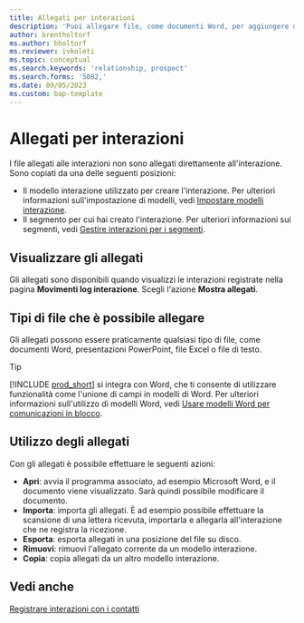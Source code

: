 ```yaml
---
title: Allegati per interazioni
description: 'Puoi allegare file, come documenti Word, per aggiungere dettagli su un''interazione.'
author: brentholtorf
ms.author: bholtorf
ms.reviewer: ivkoleti
ms.topic: conceptual
ms.search.keywords: 'relationship, prospect'
ms.search.forms: '5082,'
ms.date: 09/05/2023
ms.custom: bap-template
---
```

# Allegati per interazioni

I file allegati alle interazioni non sono allegati direttamente all'interazione. Sono copiati da una delle seguenti posizioni:

* Il modello interazione utilizzato per creare l'interazione. Per ulteriori informazioni sull'impostazione di modelli, vedi [Impostare modelli interazione](marketing-interactions.md#set-up-interaction-templates).
* Il segmento per cui hai creato l'interazione. Per ulteriori informazioni sui segmenti, vedi [Gestire interazioni per i segmenti](marketing-interaction-segments.md).

## Visualizzare gli allegati

Gli allegati sono disponibili quando visualizzi le interazioni registrate nella pagina **Movimenti log interazione**. Scegli l'azione **Mostra allegati**.

## Tipi di file che è possibile allegare

Gli allegati possono essere praticamente qualsiasi tipo di file, come documenti Word, presentazioni PowerPoint, file Excel o file di testo.

> [!TIP]
> [!INCLUDE [prod_short](includes/prod_short.md)] si integra con Word, che ti consente di utilizzare funzionalità come l'unione di campi in modelli di Word. Per ulteriori informazioni sull'utilizzo di modelli Word, vedi [Usare modelli Word per comunicazioni in blocco](ui-mail-merge.md).

## Utilizzo degli allegati

Con gli allegati è possibile effettuare le seguenti azioni:

* **Apri**: avvia il programma associato, ad esempio Microsoft Word, e il documento viene visualizzato. Sarà quindi possibile modificare il documento.
* **Importa**: importa gli allegati. È ad esempio possibile effettuare la scansione di una lettera ricevuta, importarla e allegarla all'interazione che ne registra la ricezione.
* **Esporta**: esporta allegati in una posizione del file su disco.
* **Rimuovi**: rimuovi l'allegato corrente da un modello interazione.
* **Copia**: copia allegati da un altro modello interazione.

## Vedi anche

[Registrare interazioni con i contatti](marketing-interactions.md)  
